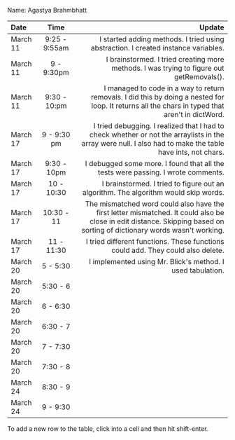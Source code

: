 Name: Agastya Brahmbhatt

| Date     |     Time      |                                                                                                                                                                  Update |
|:---------|:-------------:|------------------------------------------------------------------------------------------------------------------------------------------------------------------------:|
| March 11 | 9:25 - 9:55am |                                                                                      I started adding methods. I tried using abstraction. I created instance variables. |
| March 11 |  9 - 9:30pm   |                                                                                I brainstormed. I tried creating more methods. I was trying to figure out getRemovals(). |
| March 11 | 9:30 - 10:pm  |                        I managed to code in a way to return removals. I did this by doing a nested for loop. It returns all the chars in typed that aren't in dictWord. |
| March 17 |  9 - 9:30 pm  |              I tried debugging. I realized that I had to check whether or not the arraylists in the array were null. I also had to make the table have ints, not chars. |
| March 17 |  9:30 - 10pm  |                                                                                        I debugged some more. I found that all the tests were passing. I wrote comments. |
| March 17 |  10 - 10:30   |                                                                                     I brainstormed. I tried to figure out an algorithm. The algorithm would skip words. |
| March 17 |  10:30 - 11   | The mismatched word could also have the first letter mismatched. It could also be close in edit distance. Skipping based on sorting of dictionary words wasn't working. |
| March 17 |  11 - 11:30   |                                                                                         I tried different functions. These functions could add. They could also delete. |
| March 20 |   5 - 5:30    |                                                                                                             I implemented using Mr. Blick's method. I used tabulation.  |
| March 20 |   5:30 - 6    |                                                                                                                                                                         |
| March 20 |   6 - 6:30    |                                                                                                                                                                         |
| March 20 |   6:30 - 7    |                                                                                                                                                                         |
| March 20 |   7 - 7:30    |                                                                                                                                                                         |
| March 20 |   7:30 - 8    |                                                                                                                                                                         |
| March 24 |   8:30 - 9    |                                                                                                                                                                         |
| March 24 |   9 - 9:30    |                                                                                                                                                                         |


To add a new row to the table, click into a cell and then hit shift-enter.